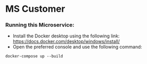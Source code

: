 # MS Customer
### Running this Microservice:
- Install the Docker desktop using the following link: https://docs.docker.com/desktop/windows/install/
- Open the preferred console and use the following command:
```console
docker-compose up --build
```